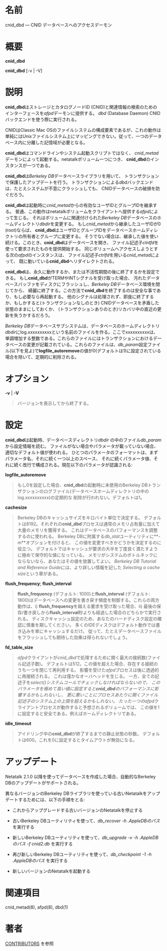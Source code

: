 # 名前

cnid_dbd — CNID データベースへのアクセスデーモン

# 概要

**cnid_dbd**

**cnid_dbd** [-v | -V]

# 説明

**cnid_dbd**はストレージとカタログノードID (CNID)と関連情報の検索のための
インターフェースを*afpd*デーモンに提供する。
*dbd* (Database Daemon) CNIDバックエンドを使う際に実行される。

CNIDはClassic Mac
OSのファイルシステムの構成要素であるが、これの動作は単純にはUnixファイルシステム上にマッピングできない。従って、一つのデータベース内に分離した記憶域が必要となる。

**cnid_dbd**はコマンドラインやシステム起動スクリプトではなく、
*cnid_metad*デーモンによって起動する。netatalkボリューム一つにつき、
**cnid_dbd**のインスタンスが一つである。

**cnid_dbd**は*Berkeley DB*データベースライブラリを用いて、
トランザクションで保護したアップデートを行う。
トランザクションによる*dbd*バックエンドは、たとえシステムが不意にクラッシュしても、
CNIDデータベースの破損を防ぐだろう。

**cnid_dbd**は起動時に*cnid_metad*からの有効なユーザIDとグループIDを継承する。
普通、この動作はnetatalkボリュームをクライアントへ提供する*afpd*によって生じる。
それはボリュームに関連付けられた*Berkeley DB*データベースのホームディレクトリ*dbdir*を変更する。
もし*cnid_metad*から継承したユーザIDが0 (root)ならば、
**cnid_dbd**はユーザIDとグループIDをデータベースホームディレクトリの所有者とグループに変更する。
そうでない場合は、継承した値を使い続ける。このとき、**cnid_dbd**はデータベースを開き、
ファイル記述子*clntfd*を使って要求されたものを提供開始する。
同じボリュームへアクセスしようとする次の*afpd*のインスタンスは、
ファイル記述子*ctrlfd*を用いる*cnid_metad*によって、
既に動いている**cnid_dbd**へリダイレクトされる。

**cnid_dbd**は、永久に動作するか、または不活性期間の後に終了するかを設定できる。
もし**cnid_dbd**がTERMやINTシグナルを受け取った場合、
汚れたデータベースバッファをディスクにフラッシュし、*Berkeley DB*データベース環境を閉じてから、
綺麗に終了する。この方法で**cnid_dbd**を終了するのは安全な事であり、もし必要なら再起動する。
他のシグナルは処理されず、即座に終了するか、もしかすると(トランザクションなしのとき)
CNIDデータベースを矛盾した状態のままにしておくか、
(トランザクションありのとき)リカバリ中の直近の更新を失うかするだろう。

*Berkeley
DB*データベースサブシステムは、データベースのホームディレクトリ*dbdir*にlog.xxxxxxxxxxという名前のファイルを作る。ここでxxxxxxxxxxは、単調増加する整数である。これらのファイルにはトランザクションにおけるデータベースの変更が記載されている。これらのファイルは、*db_param*設定ファイル(以下を見よ)で**logfile_autoremove**の値が0(デフォルトは1)に設定されている場合を除いて、定期的に削除される。

# オプション

**-v** | **-V**

> バージョンを表示してから終了する。

# 設定

**cnid_dbd**は起動時、データベースディレクトリ*dbdir* の中のファイル*db_param*から設定情報を読む。
ファイルがない場合やパラメータが載っていない場合、適切なデフォルト値が使われる。
ひとつのパラメータのフォーマットは、まずパラメータ名、それに続く一つ以上のスペース、
それに続くパラメータ値、それに続く改行で構成される。現在以下のパラメータが認識される:

**logfile_autoremove**

> もし0を設定した場合、**cnid_dbd**の起動時に未使用のBerkeley
DBトランザクションのログファイル(データベースホームディレクトリの中のlog.xxxxxxxxxx)の定期的な
削除が行われない。デフォルトは1。

**cachesize**

> Berkeley DBのキャッシュサイズをキロバイト単位で決定する。
デフォルトは8192。それぞれの**cnid_dbd**プロセスは通常のメモリ占有量に加えて大量のメモリを獲得する。
これはデータベースのパフォーマンスを調整するのに使われる。
Berkeley DBに附属する*db_stat*ユーティリティに**-m**オプションを付けると、
この値を変更すべきかどうかを決定するのに役立つ。
デフォルトではキャッシュが要求の大半を丁度良く満たすように極めて保守的な値になっている。
メモリがシステムのボトルネックにならないなら、あなたはその値を放置してよい。
*Berkeley DB Tutorial and Reference Guide*には、より詳しい情報を記した
*Selecting a cache size*という章がある。

**flush_frequency**; **flush_interval**

> **flush_frequency** (デフォルト: 1000)と**flush_interval** (デフォルト:
1800)はデータベースへの変更を書き戻す頻度を制御する。これらの両方動作は、i)
**flush_frequency**を越える要求を受け取った場合、ii)
最後の保存/書き戻しから**flush_interval**秒よりも経過した場合のどちらかで実行される。
ディスクキャッシュ設定のため、あなたのハードディスク設定の確認に慎重を期してください。
多くのIDEディスクはデフォルト動作では書き込みを単にキャッシュするだけ。
従って、たとえデータベースファイルをフラッシュしても期待した効果は得られないでしょう。

**fd_table_size**

> *afpd*クライアントが*cnid_dbd*で処理するために開く最大の接続数(ファイル記述子数)。
デフォルトは512。この値を超えた場合、存在する接続のうち一つを閉じて再利用する。
影響を受けた*afpd*プロセスは後に透過的に再接続される。
これは僅かなオーバヘッドを生じる。
一方、全ての記述子を*select()*システムコールでチェックしなければならないので、
このパラメータを極めて高い値に設定すると**cnid_dbd**のパフォーマンスに影響するかもしれないし、
更に悪いことにプロセスあたりに開くファイル記述子のシステム上の上限を超えるかもしれない。
たった一つの*afpd*クライアントプロセスが動作すると予想されるボリュームでは、
この値を1に設定すると安全である。例えばホームディレクトリである。

**idle_timeout**

> アイドリング中の**cnid_dbd**が終了するまでの静止状態の秒数。
デフォルトは600。これを0に設定するとタイムアウトが無効になる。

# アップデート

Netatalk 2.1.0 以降を使ってデータベースを作成した場合、自動的なBerkeley DBのアップデートがサポートされる。

異なるバージョンのBerkeley DBライブラリを使っている古いNetatalkをアップデートするためには、以下の手順をとる:

- これからアップグレードする古いバージョンのNetatalkを停止する

- 古いBerkeley DBユーティリティを使って、*db_recover -h .AppleDBのパス* を実行する

- 新しいBerkeley DBユーティリティを使って、*db_upgrade -v -h .AppleDBのパス -f cnid2.db* を実行する

- 再び新しいBerkeley DBユーティリティを使って、*db_checkpoint -1 -h .AppleDBのパス* を実行する

- 新しいバージョンのNetatalkを起動する

# 関連項目

cnid_metad(8), afpd(8), dbd(1)

# 著者

[CONTRIBUTORS](https://netatalk.io/contributors) を参照
